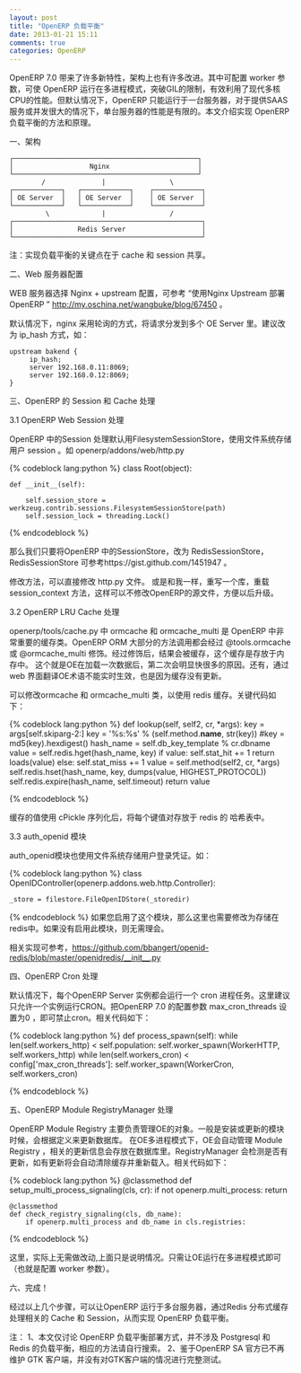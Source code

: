 ```yaml
---
layout: post
title: "OpenERP 负载平衡"
date: 2013-01-21 15:11
comments: true
categories: OpenERP
---
```



 OpenERP 7.0 带来了许多新特性，架构上也有许多改进。其中可配置 worker 参数，可使 OpenERP 运行在多进程模式，突破GIL的限制，有效利用了现代多核CPU的性能。但默认情况下，OpenERP 只能运行于一台服务器，对于提供SAAS服务或并发很大的情况下，单台服务器的性能是有限的。本文介绍实现 OpenERP 负载平衡的方法和原理。

一、架构

    ┌──────────────────────────────────────────────┐
    │                   Nginx                      │
    └──────────────────────────────────────────────┘
            /              |                \
    ┌────────────┐   ┌────────────┐    ┌────────────┐
    │ OE Server  │   │ OE Server  │    │ OE Server  │
    └────────────┘   └────────────┘    └────────────┘
             \             |                /
    ┌───────────────────────────────────────────────┐
    │                Redis Server                   │
    └───────────────────────────────────────────────┘

注：实现负载平衡的关键点在于 cache 和 session 共享。

二、Web 服务器配置

WEB 服务器选择 Nginx + upstream 配置，可参考 “使用Nginx Upstream 部署 OpenERP ” http://my.oschina.net/wangbuke/blog/67450 。

默认情况下，nginx 采用轮询的方式，将请求分发到多个 OE Server 里。建议改为 ip_hash 方式，如：

    upstream bakend {
         ip_hash;
         server 192.168.0.11:8069;
         server 192.168.0.12:8069;
    }

三、OpenERP 的 Session 和 Cache 处理

3.1 OpenERP Web Session 处理

OpenERP 中的Session 处理默认用FilesystemSessionStore，使用文件系统存储用户 session  。如 openerp/addons/web/http.py

{% codeblock lang:python %}
class Root(object):
   
    def __init__(self):
  
        self.session_store = werkzeug.contrib.sessions.FilesystemSessionStore(path)
        self.session_lock = threading.Lock()

{% endcodeblock %}

那么我们只要将OpenERP 中的SessionStore，改为 RedisSessionStore，RedisSessionStore 可参考https://gist.github.com/1451947 。

修改方法，可以直接修改 http.py 文件。
或是和我一样，重写一个库，重载 session_context 方法，这样可以不修改OpenERP的源文件，方便以后升级。

3.2 OpenERP LRU Cache 处理

openerp/tools/cache.py 中 ormcache 和 ormcache_multi 是 OpenERP 中非常重要的缓存类。OpenERP ORM 大部分的方法调用都会经过 @tools.ormcache 或 @ormcache_multi 修饰。经过修饰后，结果会被缓存，这个缓存是存放于内存中。 这个就是OE在加载一次数据后，第二次会明显快很多的原因。还有，通过web 界面翻译OE术语不能实时生效，也是因为缓存没有更新。

可以修改ormcache 和 ormcache_multi 类，以使用 redis 缓存。关键代码如下：

{% codeblock lang:python %}
    def lookup(self, self2, cr, *args):
        key = args[self.skiparg-2:]
        key = '%s:%s' % (self.method.__name__, str(key))
        #key = md5(key).hexdigest()
        hash_name = self.db_key_template % cr.dbname
        value = self.redis.hget(hash_name, key)
        if value:
            self.stat_hit += 1
            return loads(value)
        else:
            self.stat_miss += 1
            value = self.method(self2, cr, *args)
            self.redis.hset(hash_name, key, dumps(value, HIGHEST_PROTOCOL))
            self.redis.expire(hash_name, self.timeout)
            return value

{% endcodeblock %}

缓存的值使用 cPickle 序列化后，将每个键值对存放于 redis 的 哈希表中。

3.3 auth_openid 模块

auth_openid模块也使用文件系统存储用户登录凭证。如：

{% codeblock lang:python %}
class OpenIDController(openerp.addons.web.http.Controller):

    _store = filestore.FileOpenIDStore(_storedir)

{% endcodeblock %}
如果您启用了这个模块，那么这里也需要修改为存储在redis中。如果没有启用此模块，则无需理会。

相关实现可参考，https://github.com/bbangert/openid-redis/blob/master/openidredis/__init__.py

四、OpenERP Cron 处理

默认情况下，每个OpenERP Server 实例都会运行一个 cron 进程任务。这里建议只允许一个实例运行CRON。把OpenERP 7.0 的配置参数 max_cron_threads 设置为0 ，即可禁止cron。相关代码如下：

{% codeblock lang:python %}
    def process_spawn(self):
        while len(self.workers_http) < self.population:
            self.worker_spawn(WorkerHTTP, self.workers_http)
        while len(self.workers_cron) < config['max_cron_threads']:
            self.worker_spawn(WorkerCron, self.workers_cron)

{% endcodeblock %}

五、OpenERP Module RegistryManager 处理

OpenERP Module Registry 主要负责管理OE的对象。一般是安装或更新的模块时候，会根据定义来更新数据库。 在OE多进程模式下，OE会自动管理 Module Registry ，相关的更新信息会存放在数据库里。RegistryManager  会检测是否有更新，如有更新将会自动清除缓存并重新载入。相关代码如下：

{% codeblock lang:python %}
    @classmethod
    def setup_multi_process_signaling(cls, cr):
        if not openerp.multi_process:
            return

    @classmethod
    def check_registry_signaling(cls, db_name):
        if openerp.multi_process and db_name in cls.registries:

{% endcodeblock %}

这里，实际上无需做改动,上面只是说明情况。只需让OE运行在多进程模式即可（也就是配置 worker 参数）。

六、完成！

经过以上几个步骤，可以让OpenERP 运行于多台服务器，通过Redis 分布式缓存处理相关的 Cache 和 Session，从而实现 OpenERP 负载平衡。

注：
1、本文仅讨论 OpenERP 负载平衡部署方式，并不涉及 Postgresql 和 Redis 的负载平衡，相应的方法请自行搜索。
2、鉴于OpenERP SA 官方已不再维护 GTK 客户端，并没有对GTK客户端的情况进行完整测试。





